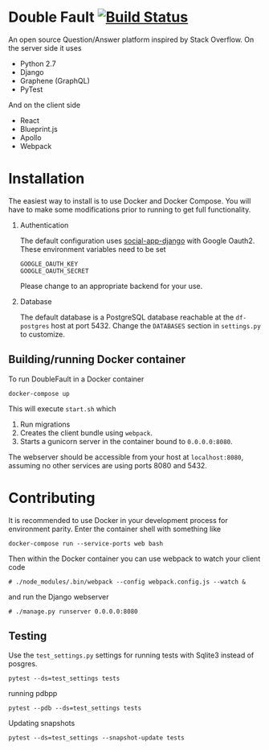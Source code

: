 # Double Fault [![Build Status](https://travis-ci.org/lawrlee/doublefault.svg?branch=master)](https://travis-ci.org/lawrlee/doublefault)

An open source Question/Answer platform inspired by Stack Overflow. On the server side it uses

- Python 2.7
- Django
- Graphene (GraphQL)
- PyTest

And on the client side

- React
- Blueprint.js
- Apollo
- Webpack

# Installation

The easiest way to install is to use Docker and Docker Compose. You will have to make
some modifications prior to running to get full functionality.

1. Authentication

   The default configuration uses [social-app-django](https://github.com/python-social-auth/social-app-django) with Google Oauth2. These environment
   variables need to be set
   
   ```
   GOOGLE_OAUTH_KEY
   GOOGLE_OAUTH_SECRET
   ```
   
   Please change to an appropriate backend for your use.
   
2. Database

   The default database is a PostgreSQL database reachable at the `df-postgres` host at port 5432. Change
   the `DATABASES` section in `settings.py` to customize.

  
## Building/running Docker container

To run DoubleFault in a Docker container

```commandline
docker-compose up
```

This will execute `start.sh` which

1. Run migrations
1. Creates the client bundle using `webpack`.
1. Starts a gunicorn server in the container bound to `0.0.0.0:8080`.

The webserver should be accessible from your host at `localhost:8080`, assuming no
other services are using ports 8080 and 5432.

# Contributing

It is recommended to use Docker in your development process for environment parity. Enter
the container shell with something like

```commandline
docker-compose run --service-ports web bash
```

Then within the Docker container you can use webpack to watch your client code

```commandline
# ./node_modules/.bin/webpack --config webpack.config.js --watch &
```

and run the Django webserver

```commandline
# ./manage.py runserver 0.0.0.0:8080
```

## Testing

Use the `test_settings.py` settings for running tests with Sqlite3 instead of posgres.

```commandline
pytest --ds=test_settings tests
```

running pdbpp

```commandline
pytest --pdb --ds=test_settings tests
```

Updating snapshots

```commandline
pytest --ds=test_settings --snapshot-update tests
```